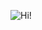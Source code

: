 ![Hi!](https://camo.githubusercontent.com/6bec0bb6de84861ae0fae7b380550bcd4224ae2d/68747470733a2f2f6d65646961342e67697068792e636f6d2f6d656469612f576a376c4e6a4d4e4478536d632f3230302e6769663f6369643d35613338613561326c716a7674617a35366136743069666f79757974656d69736b763061373133783939647a766b6d64267269643d3230302e676966)
